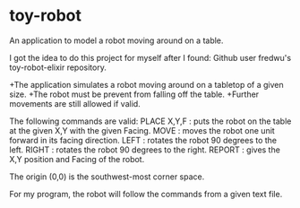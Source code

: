 # toy-robot
An application to model a robot moving around on a table.

I got the idea to do this project for myself after I found:
Github user fredwu's toy-robot-elixir repository.


+The application simulates a robot moving around on a tabletop of a given size.
+The robot must be prevent from falling off the table.
+Further movements are still allowed if valid.

The following commands are valid:
PLACE X,Y,F : puts the robot on the table at the given X,Y with the given Facing.
MOVE : moves the robot one unit forward in its facing direction.
LEFT : rotates the robot 90 degrees to the left.
RIGHT : rotates the robot 90 degrees to the right.
REPORT : gives the X,Y position and Facing of the robot.

The origin (0,0) is the southwest-most corner space.

For my program, the robot will follow the commands from a given text file.
